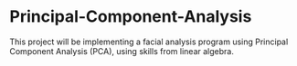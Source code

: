 # Principal-Component-Analysis
This project will be implementing a facial analysis program using Principal Component Analysis (PCA), using skills from linear algebra.
